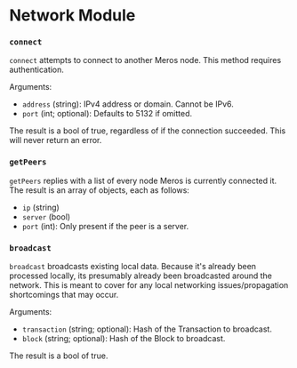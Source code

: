 # Network Module

### `connect`

`connect` attempts to connect to another Meros node. This method requires authentication.

Arguments:
- `address` (string):        IPv4 address or domain. Cannot be IPv6.
- `port`    (int; optional): Defaults to 5132 if omitted.

The result is a bool of true, regardless of if the connection succeeded. This will never return an error.

### `getPeers`

`getPeers` replies with a list of every node Meros is currently connected it. The result is an array of objects, each as follows:
- `ip`     (string)
- `server` (bool)
- `port`   (int): Only present if the peer is a server.

### `broadcast`

`broadcast` broadcasts existing local data. Because it's already been processed locally, its presumably already been broadcasted around the network. This is meant to cover for any local networking issues/propagation shortcomings that may occur.

Arguments:
- `transaction` (string; optional): Hash of the Transaction to broadcast.
- `block`       (string; optional): Hash of the Block to broadcast.

The result is a bool of true.
